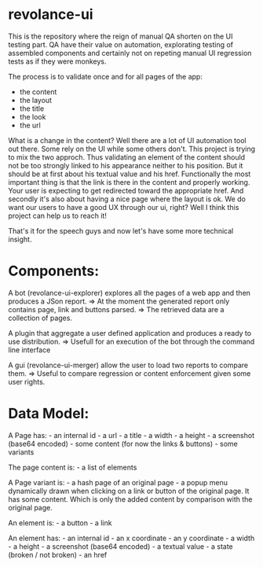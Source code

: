 revolance-ui
============

This is the repository where the reign of manual QA shorten on the UI testing part.
QA have their value on automation, explorating testing of assembled components and 
certainly not on repeting manual UI regression tests as if they were monkeys.

The process is to validate once and for all pages of the app:
  - the content
  - the layout
  - the title
  - the look
  - the url
  
What is a change in the content?
Well there are a lot of UI automation tool out there. Some rely on the UI while some others don't.
This project is trying to mix the two approch. Thus validating an element of the content should not be too strongly 
linked to his appearance neither to his position. But it should be at first about his textual value and his href.
Functionally the most important thing is that the link is there in the content and properly working. 
Your user is expecting to get redirected toward the appropriate href. And secondly it's also about
having a nice page where the layout is ok. We do want our users to have a good UX through our ui, right?
Well I think this project can help us to reach it!

That's it for the speech guys and now let's have some more technical insight.


Components:
===========


A bot (revolance-ui-explorer) explores all the pages of a web app and then produces a JSon report.
  => At the moment the generated report only contains page, link and buttons parsed.
  => The retrieved data are a collection of pages.
  
A plugin that aggregate a user defined application and produces a ready to use distribution.
  => Usefull for an execution of the bot through the command line interface
      
A gui (revolance-ui-merger) allow the user to load two reports to compare them. 
  => Useful to compare regression or content enforcement given some user rights.

Data Model:
===========

A Page has:
      - an internal id
      - a url
      - a title
      - a width 
      - a height
      - a screenshot (base64 encoded)
      - some content (for now the links & buttons)
      - some variants 

The page content is:
      - a list of elements
      
A Page variant is:
      - a hash page of an original page
      - a popup menu dynamically drawn when clicking on a link or button of the original page.
  It has some content. Which is only the added content by comparison with the original page.
      
      
An element is:
      - a button
      - a link
      
An element has:
      - an internal id
      - an x coordinate
      - an y coordinate
      - a width
      - a height
      - a screenshot (base64 encoded)
      - a textual value
      - a state (broken / not broken)
      - an href
      
